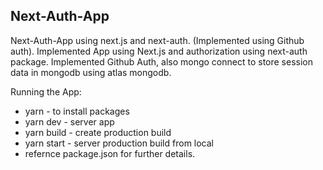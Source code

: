 ## Next-Auth-App
Next-Auth-App using next.js and next-auth. (Implemented using Github auth).
Implemented App using Next.js and authorization using next-auth package.
Implemented Github Auth, also mongo connect to store session data in mongodb using atlas mongodb.

Running the App:
 - yarn - to install packages
 - yarn dev - server app
 - yarn build - create production build
 - yarn start - server production build from local
 - refernce package.json for further details.
